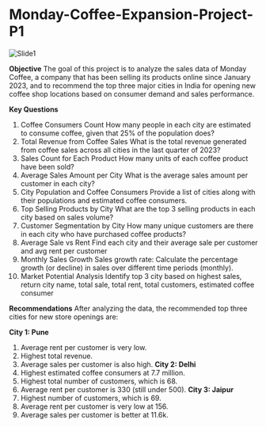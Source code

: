 # Monday-Coffee-Expansion-Project-P1
![Slide1](https://github.com/user-attachments/assets/ea42295b-8688-4748-892e-f1af9d8f6481)


**Objective**
The goal of this project is to analyze the sales data of Monday Coffee,
a company that has been selling its products online since January 2023, 
and to recommend the top three major cities in India for opening new coffee shop locations based on consumer demand and sales performance.

**Key Questions**
1.	Coffee Consumers Count
  How many people in each city are estimated to consume coffee, given that 25% of the population does?
2.	Total Revenue from Coffee Sales
  What is the total revenue generated from coffee sales across all cities in the last quarter of 2023?
3.	Sales Count for Each Product
  How many units of each coffee product have been sold?
4.	Average Sales Amount per City
  What is the average sales amount per customer in each city?
5.	City Population and Coffee Consumers
  Provide a list of cities along with their populations and estimated coffee consumers.
6.	Top Selling Products by City
  What are the top 3 selling products in each city based on sales volume?
7.	Customer Segmentation by City
  How many unique customers are there in each city who have purchased coffee products?
8.	Average Sale vs Rent
  Find each city and their average sale per customer and avg rent per customer
9.	Monthly Sales Growth
  Sales growth rate: Calculate the percentage growth (or decline) in sales over different time periods (monthly).
10.	Market Potential Analysis
  Identify top 3 city based on highest sales, return city name, total sale, total rent, total customers, estimated coffee consumer

**Recommendations**
After analyzing the data, the recommended top three cities for new store openings are:

**City 1: Pune**
1.	Average rent per customer is very low.
2.	Highest total revenue.
3.	Average sales per customer is also high.
**City 2: Delhi**
1.	Highest estimated coffee consumers at 7.7 million.
2.	Highest total number of customers, which is 68.
3.	Average rent per customer is 330 (still under 500).
**City 3: Jaipur**
1.	Highest number of customers, which is 69.
2.	Average rent per customer is very low at 156.
3.	Average sales per customer is better at 11.6k.




